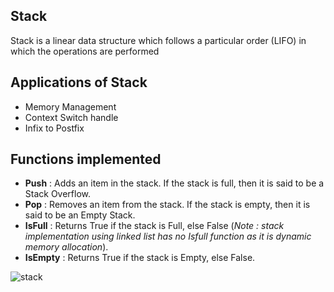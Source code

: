 ## Stack
Stack is a linear data structure which follows a particular order (LIFO) in which the operations are performed 

## Applications of Stack 
* Memory Management
* Context Switch handle
* Infix to Postfix

## Functions implemented 
* **Push** : Adds an item in the stack. If the stack is full, then it is said to be a Stack Overflow.
* **Pop** : Removes an item from the stack. If the stack is empty, then it is said to be an Empty Stack.
* **IsFull** : Returns True if the stack is Full, else False (*Note : stack implementation using linked list has no Isfull function as it is dynamic memory allocation*).
* **IsEmpty** : Returns True if the stack is Empty, else False.

![stack](https://user-images.githubusercontent.com/84600209/123142381-a75d0080-d459-11eb-81af-0c76c153647a.png)
